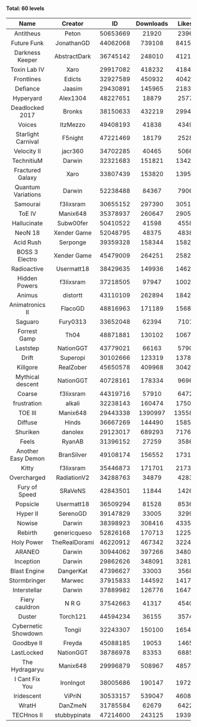 #### Total: 60 levels

| Name | Creator | ID | Downloads | Likes |
|:---:|:---:|:---:|:---:|:---:|
| Antitheus | Peton | 50653669 | 21920 | 2396
| Future Funk | JonathanGD | 44062068 | 739108 | 84150
| Darkness Keeper | AbstractDark | 36745142 | 248010 | 41219
| Toxin Lab IV | Xaro | 29917082 | 418232 | 41841
| Frontlines | Edicts | 32927589 | 450932 | 40429
| Defiance | Jaasim | 29430891 | 145965 | 21833
| Hyperyard | Alex1304 | 48227651 | 18879 | 2577
| Deadlocked 2017 | Bronks | 38150633 | 432219 | 29943
| Voices | ItzMezzo | 49408193 | 41838 | 4349
| Starlight Carnival | F5night | 47221469 | 18179 | 2528
| Velocity II | jacr360 | 34702285 | 40465 | 5066
| TechnitiuM | Darwin | 32321683 | 151821 | 13423
| Fractured Galaxy  | Xaro | 33807439 | 153820 | 13952
| Quantum Variations | Darwin | 52238488 | 84367 | 7906
| Samourai | f3lixsram | 30655152 | 297390 | 30512
| ToE IV  | Manix648 | 35378937 | 260647 | 29056
| Hallucinate | Subw00fer | 50410522 | 41598 | 4558
| NeoN 18 | Xender Game | 52048795 | 48375 | 4838
| Acid Rush | Serponge | 39359328 | 158344 | 15827
| BOSS 3 Electro | Xender Game | 45479009 | 264251 | 25824
| Radioactive | Usermatt18 | 38429635 | 149936 | 14628
| Hidden Powers | f3lixsram | 37218505 | 97947 | 10029
| Animus | distortt | 43110109 | 262894 | 18427
| Animatronics II | FlacoGD | 48816963 | 171189 | 15686
| Saguaro | Fury0313 | 33652048 | 62394 | 7101
| Forrest Gamp | Th04 | 48871881 | 130102 | 10673
| Laststep | NationGGT | 43779021 | 66163 | 5790
| Drift | Superopi | 30102666 | 123319 | 13780
| Killgore | RealZober | 45650578 | 409968 | 30427
| Mythical descent | NationGGT | 40728161 | 178334 | 9696
| Coarse | f3lixsram | 44319716 | 57910 | 6472
| frustration | alkali | 32238143 | 160474 | 17503
| TOE III | Manix648 | 29443338 | 1390997 | 135580
| Diffuse | Hinds | 36667269 | 144490 | 15859
| Shuriken | danolex | 29123017 | 689293 | 71761
| Feels | RyanAB | 31396152 | 27259 | 3586
| Another Easy Demon | BranSilver | 49108174 | 156552 | 17317
| Kitty | f3lixsram | 35446873 | 171701 | 21732
| Overcharged | RadiationV2 | 34288763 | 34879 | 4283
| Fury of Speed | SRaVeNS | 42843501 | 11844 | 1426
| Popsicle | Usermatt18 | 36509294 | 81528 | 8536
| Hyper II | SerenoGD | 39147829 | 33005 | 3299
| Nowise | Darwin | 38398923 | 308416 | 43359
| Rebirth | genericqueso | 52826168 | 170713 | 12252
| Holy Power | TheRealDorami | 46220912 | 467342 | 32245
| ARANEO | Darwin | 30944062 | 397266 | 34804
| Inception | Darwin | 29862626 | 348091 | 32816
| Blast Engine | DangerKat | 47396627 | 33003 | 3568
| Stormbringer | Marwec | 37915833 | 144592 | 14171
| Interstellar | Darwin | 37889982 | 126776 | 16472
| Fiery cauldron | N R G | 37542663 | 41317 | 4540
| Duster | Torch121 | 44594234 | 36155 | 3574
| Cybernetic Showdown  | Tongii | 32243307 | 150100 | 16540
| Goodbye II | Freyda | 45088185 | 19053 | 1465
| LastLocked | NationGGT | 38786978 | 83353 | 6885
| The Hydragaryu | Manix648 | 29996879 | 508967 | 48571
| I Cant Fix You | IronIngot | 38005686 | 190147 | 19725
| Iridescent | ViPriN | 30533157 | 539047 | 46086
| WratH | DanZmeN | 31785584 | 62679 | 6422
| TECHnos II | stubbypinata | 47214600 | 243125 | 19394
